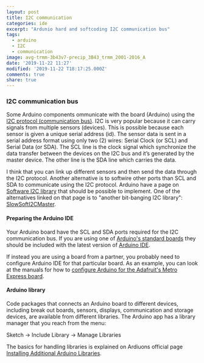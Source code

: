 ```yaml
---
layout: post
title: I2C communication
categories: ide
excerpt: "Ardunio hard and softcoding I2C communication bus"
tags:
  - arduino
  - I2C
  - communication
image: avg-trmm-3b43v7-precip_3B43_trmm_2001-2016_A
date: '2019-11-22 11:27'
modified: '2019-11-22 T18:17:25.000Z'
comments: true
share: true
---
```


### I2C communication bus

Some Arduino components ommunicate with the board (Arduino) using the [I2C protocol (communication bus)](https://howtomechatronics.com/tutorials/arduino/how-i2c-communication-works-and-how-to-use-it-with-arduino/). I2C is very popular because it can carry signals from multiple sensors (devices). This is possible because each sensor is given a unique serial address (id). The sensor data is sent in a serial address format using only two (2) wires: Serial Clock (or SCL) and Serial Data (or SDA). The SCL line is the clock signal which synchronize the data transfer between the devices on the I2C bus and it’s generated by the master device. The other line is the SDA line which carries the data.

I think that you can link up different sensors and then send the data through the I2C protocol. Another alternative is to softwire other ports than SCL and SDA to communicate using the I2C protocol. Arduino have a page on [Software I2C library](https://playground.arduino.cc/Main/SoftwareI2CLibrary/) that should be possible to implement. One of the alternatives linked on that page is to "another bit-banging I2C library": [SlowSoftI2CMaster](https://github.com/felias-fogg/SlowSoftI2CMaster).

#### Preparing the Arduino IDE

Your Arduino board have the SCL and SDA ports required for the I2C communication bus. If you are using one of [Arduino's standard boards](https://www.arduino.cc/en/main/boards) they should be included with the latest version of <span class='app'>[Arduino IDE](https://www.arduino.cc/en/main/software)</span>.

If instead you are using a board from a partner, you probably need to configure Arduino IDE for that particular board. As an example, you can look at the manuals for how to [configure Arduino for the Adafruit's Metro Express board](https://learn.adafruit.com/experimenters-guide-for-metro/configure-arduino-for-the-metro-express).

#### Arduino library

Code packages that connects an Arduino board to different devices, including break out boards, sensors, displays, communication and storage devices, are available from different libraries. The <span class='app'>Arduino</span> app has a library manager that you reach from the menu:

<span class='menu'>Sketch -> Include Library -> Manage Libraries</span>

The basics for handling libraries is explained on Ardiuons official page [Installing Additional Arduino Libraries](www.arduino.cc/en/Guide/Libraries).
